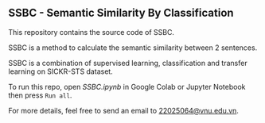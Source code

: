 ## SSBC - Semantic Similarity By Classification

This repository contains the source code of SSBC.

SSBC is a method to calculate the semantic similarity between 2 sentences.

SSBC is a combination of supervised learning, classification and transfer learning on SICKR-STS dataset.

To run this repo, open _SSBC.ipynb_ in Google Colab or Jupyter Notebook then press `Run all`.

For more details, feel free to send an email to 22025064@vnu.edu.vn.
